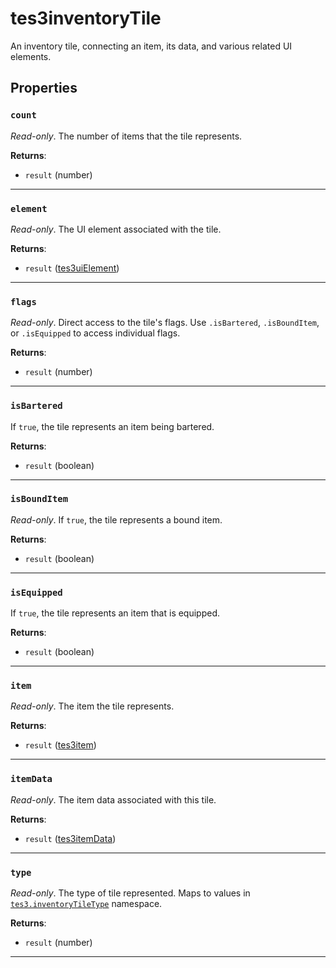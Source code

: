 # tes3inventoryTile
<div class="search_terms" style="display: none">tes3inventorytile, inventorytile</div>

<!---
	This file is autogenerated. Do not edit this file manually. Your changes will be ignored.
	More information: https://github.com/MWSE/MWSE/tree/master/docs
-->

An inventory tile, connecting an item, its data, and various related UI elements.

## Properties

### `count`
<div class="search_terms" style="display: none">count</div>

*Read-only*. The number of items that the tile represents.

**Returns**:

* `result` (number)

***

### `element`
<div class="search_terms" style="display: none">element</div>

*Read-only*. The UI element associated with the tile.

**Returns**:

* `result` ([tes3uiElement](../../types/tes3uiElement))

***

### `flags`
<div class="search_terms" style="display: none">flags</div>

*Read-only*. Direct access to the tile's flags. Use `.isBartered`, `.isBoundItem`, or `.isEquipped` to access individual flags.

**Returns**:

* `result` (number)

***

### `isBartered`
<div class="search_terms" style="display: none">isbartered, bartered</div>

If `true`, the tile represents an item being bartered.

**Returns**:

* `result` (boolean)

***

### `isBoundItem`
<div class="search_terms" style="display: none">isbounditem, bounditem</div>

*Read-only*. If `true`, the tile represents a bound item.

**Returns**:

* `result` (boolean)

***

### `isEquipped`
<div class="search_terms" style="display: none">isequipped, equipped</div>

If `true`, the tile represents an item that is equipped.

**Returns**:

* `result` (boolean)

***

### `item`
<div class="search_terms" style="display: none">item</div>

*Read-only*. The item the tile represents.

**Returns**:

* `result` ([tes3item](../../types/tes3item))

***

### `itemData`
<div class="search_terms" style="display: none">itemdata</div>

*Read-only*. The item data associated with this tile.

**Returns**:

* `result` ([tes3itemData](../../types/tes3itemData))

***

### `type`
<div class="search_terms" style="display: none">type</div>

*Read-only*. The type of tile represented. Maps to values in [`tes3.inventoryTileType`](https://mwse.github.io/MWSE/references/inventory-tile-types/) namespace.

**Returns**:

* `result` (number)

***

